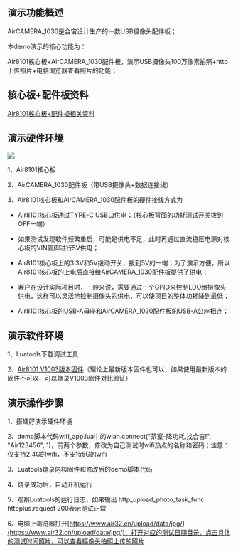 
## 演示功能概述

AirCAMERA_1030是合宙设计生产的一款USB摄像头配件板；

本demo演示的核心功能为：

Air8101核心板+AirCAMERA_1030配件板，演示USB摄像头100万像素拍照+http上传照片+电脑浏览器查看照片的功能；


## 核心板+配件板资料

[Air8101核心板+配件板相关资料](https://docs.openluat.com/air8101/product/shouce/#air8101_1)


## 演示硬件环境

![](https://docs.openluat.com/air8101/product/file/AirCAMERA_1030/hw_connection.jpg)

1、Air8101核心板

2、AirCAMERA_1030配件板（带USB摄像头+数据连接线）

3、Air8101核心板和AirCAMERA_1030配件板的硬件接线方式为

- Air8101核心板通过TYPE-C USB口供电；（核心板背面的功耗测试开关拨到OFF一端）

- 如果测试发现软件频繁重启，可能是供电不足，此时再通过直流稳压电源对核心板的VIN管脚进行5V供电；

- Air8101核心板上的3.3V和5V拨动开关，拨到5V的一端；为了演示方便，所以Air8101核心板的上电后直接给AirCAMERA_1030配件板提供了供电；

- 客户在设计实际项目时，一般来说，需要通过一个GPIO来控制LDO给摄像头供电，这样可以灵活地控制摄像头的供电，可以使项目的整体功耗降到最低；

- Air8101核心板的USB-A母座和AirCAMERA_1030配件板的USB-A公座相连；


## 演示软件环境

1、Luatools下载调试工具

2、[Air8101 V1003版本固件](https://docs.openluat.com/air8101/luatos/firmware/)（理论上最新版本固件也可以，如果使用最新版本的固件不可以，可以烧录V1003固件对比验证）


## 演示操作步骤

1、搭建好演示硬件环境

2、demo脚本代码wifi_app.lua中的wlan.connect("茶室-降功耗,找合宙!", "Air123456", 1)，前两个参数，修改为自己测试时wifi热点的名称和密码；注意：仅支持2.4G的wifi，不支持5G的wifi

3、Luatools烧录内核固件和修改后的demo脚本代码

4、烧录成功后，自动开机运行

5、观察Luatools的运行日志，如果输出 http_upload_photo_task_func httpplus.request 200表示测试正常

6、电脑上浏览器打开[https://www.air32.cn/upload/data/jpg/](https://www.air32.cn/upload/data/jpg/)，打开对应的测试日期目录，点击具体的测试时间照片，可以查看摄像头拍照上传的照片
   

